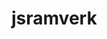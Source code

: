 # jsramverk

<!-- [![Build Status](https://app.travis-ci.com/neskoc/jsramverk-frontend.svg?branch=master)](https://app.travis-ci.com/neskoc/jsramverk-frontend) -->